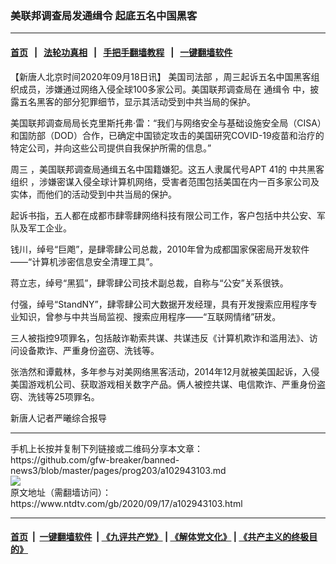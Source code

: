 ### 美联邦调查局发通缉令 起底五名中国黑客
------------------------

#### [首页](https://github.com/gfw-breaker/banned-news3/blob/master/README.md) &nbsp;&nbsp;|&nbsp;&nbsp; [法轮功真相](https://github.com/begood0513/basic/blob/master/README.md)  &nbsp;&nbsp;|&nbsp;&nbsp; [手把手翻墙教程](https://github.com/gfw-breaker/guides/wiki)  &nbsp;&nbsp;|&nbsp;&nbsp; [一键翻墙软件](https://github.com/gfw-breaker/nogfw/blob/master/README.md)  



<div><div class="post_content" itemprop="articleBody">
 <p>
  【新唐人北京时间2020年09月18日讯】
  <ok href="https://www.ntdtv.com/gb/美国司法部.htm">
   美国司法部
  </ok>
  ，周三起诉五名中国黑客组织成员，涉嫌通过网络入侵全球100多家公司。美国联邦调查局在
  <ok href="https://www.ntdtv.com/gb/通缉令.htm">
   通缉令
  </ok>
  中，披露五名黑客的部分犯罪细节，显示其活动受到中共当局的保护。
 </p>
 <p>
  美国联邦调查局局长克里斯托弗·雷：“我们与网络安全与基础设施安全局（CISA）和国防部（DOD）合作，已确定中国锁定攻击的美国研究COVID-19疫苗和治疗的特定公司，并向这些公司提供自我保护所需的信息。”
 </p>
 <p>
  周三 ，美国联邦调查局通缉五名中国籍嫌犯。这五人隶属代号APT 41的
  <ok href="https://www.ntdtv.com/gb/中共黑客组织.htm">
   中共黑客组织
  </ok>
  ，涉嫌密谋入侵全球计算机网络，受害者范围包括美国在内一百多家公司及实体，而他们的活动受到中共当局的保护。
 </p>
 <p>
  起诉书指，五人都在成都市肆零肆网络科技有限公司工作，客户包括中共公安、军队及军工企业。
 </p>
 <p>
  钱川，绰号“巨飑”，是肆零肆公司总裁，2010年曾为成都国家保密局开发软件——“计算机涉密信息安全清理工具”。
 </p>
 <p>
  蒋立志，绰号“黑狐”，肆零肆公司技术副总裁，自称与“公安”关系很铁。
 </p>
 <p>
  付强，绰号“StandNY”，肆零肆公司大数据开发经理，具有开发搜索应用程序专业知识，曾参与中共当局监视、搜索应用程序——“互联网情绪”研发。
 </p>
 <p>
  三人被指控9项罪名，包括敲诈勒索共谋、共谋违反《计算机欺诈和滥用法》、访问设备欺诈、严重身份盗窃、洗钱等。
 </p>
 <p>
  张浩然和谭戴林，多年参与对美网络黑客活动，2014年12月就被美国起诉，入侵美国游戏机公司、获取游戏相关数字产品。俩人被控共谋、电信欺诈、严重身份盗窃、洗钱等25项罪名。
 </p>
 <p>
  新唐人记者严曦综合报导
 </p>
 <div class="single_ad">
 </div>
</div>
</div>
<hr/>
手机上长按并复制下列链接或二维码分享本文章：<br/>
https://github.com/gfw-breaker/banned-news3/blob/master/pages/prog203/a102943103.md <br/>
<a href='https://github.com/gfw-breaker/banned-news3/blob/master/pages/prog203/a102943103.md'><img src='https://github.com/gfw-breaker/banned-news3/blob/master/pages/prog203/a102943103.md.png'/></a> <br/>
原文地址（需翻墙访问）：https://www.ntdtv.com/gb/2020/09/17/a102943103.html


------------------------
#### [首页](https://github.com/gfw-breaker/banned-news3/blob/master/README.md) &nbsp;|&nbsp; [一键翻墙软件](https://github.com/gfw-breaker/nogfw/blob/master/README.md) &nbsp;| [《九评共产党》](https://github.com/gfw-breaker/9ping.md/blob/master/README.md#九评之一评共产党是什么) | [《解体党文化》](https://github.com/gfw-breaker/jtdwh.md/blob/master/README.md) | [《共产主义的终极目的》](https://github.com/gfw-breaker/gczydzjmd.md/blob/master/README.md)


<img src='http://gfw-breaker.win/banned-news3/pages/prog203/a102943103.md' width='0px' height='0px'/>